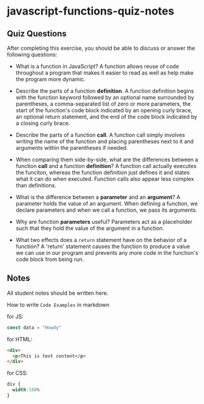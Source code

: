 # javascript-functions-quiz-notes

## Quiz Questions

After completing this exercise, you should be able to discuss or answer the following questions:

- What is a function in JavaScript?
  A function allows reuse of code throughout a program that makes it easier to read as well as help make the program more dynamic.

- Describe the parts of a function **definition**.
  A function definition begins with the function keyword followed by an optional name surrounded by parentheses, a comma-separated list of zero or more parameters, the start of the function's code block indicated by an opening curly brace, an optional return statement, and the end of the code block indicated by a closing curly brace.

- Describe the parts of a function **call**.
  A function call simply involves writing the name of the function and placing parentheses next to it and arguments within the parentheses if needed.

- When comparing them side-by-side, what are the differences between a function **call** and a function **definition**?
  A function call actually executes the funciton, whereas the function definition just defines it and states what it can do when executed. Function calls also appear less complex than definitions.

- What is the difference between a **parameter** and an **argument**?
  A parameter holds the value of an argument. When defining a function, we declare parameters and when we call a function, we pass its arguments.

- Why are function **parameters** useful?
  Parameters act as a placeholder such that they hold the value of the argument in a function.

- What two effects does a `return` statement have on the behavior of a function?
  A 'return' statement causes the function to produce a value we can use in our program and prevents any more code in the function's code block from being run.


## Notes

All student notes should be written here.


How to write `Code Examples` in markdown

for JS:
```javascript
const data = "Howdy"
```

for HTML:
```html
<div>
  <p>This is text content</p>
</div>
```

for CSS:
```css
div {
  width:100%
}
```
